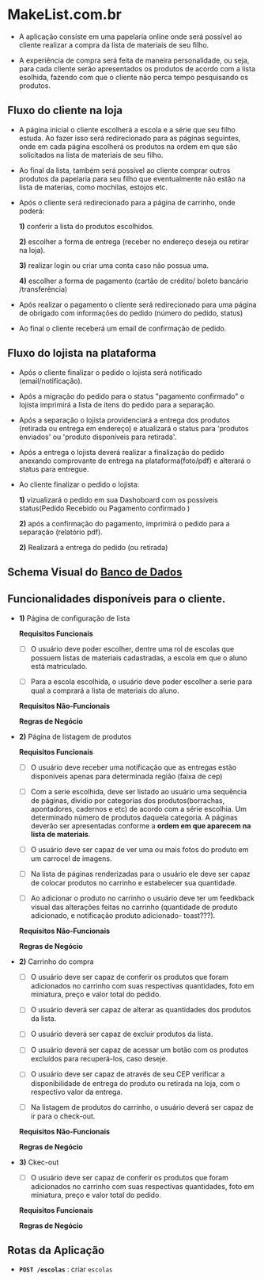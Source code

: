 # MakeList.com.br
- A aplicação consiste em uma papelaria online onde será possível ao cliente realizar a compra da lista de materiais de seu filho.

- A experiência de compra será feita de maneira personalidade, ou seja, para cada cliente serão apresentados os produtos de acordo com a lista esolhida, fazendo com que o cliente não perca tempo pesquisando os produtos. 



## Fluxo do cliente na loja

- A página inicial o cliente escolherá a escola e a série que seu filho estuda. Ao fazer isso será redirecionado para as páginas seguintes, onde em cada página escolherá os produtos na ordem em que são solicitados na lista de materiais de seu filho. 

- Ao final da lista, também será possível ao cliente comprar outros produtos da papelaria para seu filho que eventualmente não estão na lista de materias, como mochilas, estojos etc.

- Após o cliente será redirecionado para a página de carrinho, onde poderá:

    **1)** conferir a lista do produtos escolhidos.

    **2)** escolher a forma de entrega (receber no endereço deseja ou retirar na loja).

    **3)** realizar login ou criar uma conta caso não possua uma. 

    **4)** escolher a forma de pagamento (cartão de crédito/ boleto bancário /transferência)

- Após realizar o pagamento o cliente será redirecionado para uma página de obrigado com informações do pedido (número do pedido, status)

- Ao final o cliente receberá um email de confirmação de pedido.


## Fluxo do lojista na plataforma


- Após o cliente finalizar o pedido o lojista será notificado (email/notificação).

- Após a migração do pedido para o status "pagamento confirmado" o lojista imprimirá a lista de itens do pedido para a separação.

- Após a separação o lojista providenciará a entrega dos produtos (retirada ou entrega em endereço) e atualizará o status para 'produtos enviados' ou 'produto disponíveis para retirada'.

- Após a entrega o lojista deverá realizar a finalização do pedido anexando comprovante de entrega na plataforma(foto/pdf) e alterará o status para entregue.


- Ao cliente finalizar o pedido o lojista:


    **1)** vizualizará o pedido em sua Dashoboard com os possíveis status(Pedido Recebido ou Pagamento confirmado )

    **2)** após a confirmação do pagamento, imprimirá o pedido para a separação (relatório pdf).

    **2)** Realizará a entrega do pedido (ou retirada)


## Schema Visual do [Banco de Dados](https://whimsical.com/PZSTqGP7fPPR9m2iDRe66A)


## Funcionalidades disponíveis para o cliente.

   - **1)** Página de configuração de lista
   
      **Requisitos Funcionais**
      
      - [ ] O usuário deve poder escolher, dentre uma rol de escolas que possuem listas de materiais cadastradas, a escola em que o aluno está matriculado.
      
      - [ ] Para a escola escolhida, o usuário deve poder escolher a serie para qual a comprará a lista de materiais do aluno.
      
      **Requisitos Não-Funcionais**
      
      **Regras de Negócio**
      
   - **2)** Página de listagem de produtos
         
      **Requisitos Funcionais**
      
      - [ ] O usuário deve receber uma notificação que as entregas estão disponíveis apenas para determinada região (faixa de cep)
      
      - [ ] Com a serie escolhida, deve ser listado ao usuário uma sequência de páginas, dividio por categorias dos produtos(borrachas, apontadores, cadernos e etc) de acordo com a série escolhia. Um determinado número de produtos daquela categoria. A páginas deverão ser apresentadas conforme a **ordem em que aparecem na lista de materiais**.
      
      - [ ] O usuário deve ser capaz de ver uma ou mais fotos do produto em um carrocel de imagens.

      - [ ] Na lista de páginas renderizadas para o usuário ele deve ser capaz de colocar produtos no carrinho e estabelecer sua quantidade.
      
      - [ ] Ao adicionar o produto no carrinho o usuário deve ter um feedkback visual das alterações feitas no carrinho (quantidade de produto adicionado, e notificação produto adicionado- toast???).
      
      **Requisitos Não-Funcionais**

      **Regras de Negócio**
      
   - **2)** Carrinho do compra
   
      - [ ] O usuário deve ser capaz de conferir os produtos que foram adicionados no carrinho com suas respectivas quantidades, foto em miniatura, preço e valor total do pedido.
      
      - [ ] O usuário deverá ser capaz de alterar as quantidades dos produtos da lista.
      
      - [ ] O usuário deverá ser capaz de excluir produtos da lista.
      
      - [ ] O usuário deverá ser capaz de acessar um botão com os produtos excluídos para recuperá-los, caso deseje.
      
      - [ ] O usuário deve ser capaz de através de seu CEP verificar a disponibilidade de entrega do produto ou retirada na loja, com o respectivo valor da entrega.
      
      - [ ] Na listagem de produtos do carrinho, o usuário deverá ser capaz de ir para o check-out.
      
      **Requisitos Não-Funcionais**

      **Regras de Negócio**
      
   - **3)** Ckec-out
   
      - [ ] O usuário deve ser capaz de conferir os produtos que foram adicionados no carrinho com suas respectivas quantidades, foto em miniatura, preço e valor total do pedido.
      
      
      
      
      

      
      
      **Requisitos Funcionais**
      
      **Regras de Negócio**
      

      



## Rotas da Aplicação

- **`POST /escolas`** : criar `escolas`



